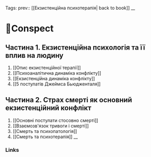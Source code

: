 Tags: prev:: [[Екзистенційна психотерапія| back to book]]
__
# 📘Conspect

## Частина 1. Екзистенційна психологія та її вплив на людину
1. [[Опис екзистенційної терапії]]
2. [[Психоаналітична динаміка конфлікту]]
3. [[Екзистенційна динаміка конфлікту]]
4. [[5 постулатів Джеймса Бьюдженталя]]
## Частина 2. Страх смерті як основний екзистенційний конфлікт
1. [[Основні постулати стосовно смерті]]
2. [[Взаємозв'язок тривоги і смерті]]
3. [[Смерть та психопатологія]]
4. [[Смерть та психотерапія]]
__
### Links
